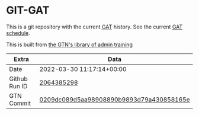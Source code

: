 # GIT-GAT

This is a git repository with the current <abbr title="Galaxy Admin Training">GAT</abbr> history. See the current [GAT schedule](https://gxy.io/gat).

This is built from [the GTN's library of admin training](https://training.galaxyproject.org/training-material/topics/admin/)

Extra | Data
--- | ---
Date | 2022-03-30 11:17:14+00:00
Github Run ID | [2064385298](https://github.com/galaxyproject/training-material/actions/runs/2064385298)
GTN Commit | [0209dc089d5aa98908890b9893d79a430858165e](https://github.com/galaxyproject/training-material/tree/0209dc089d5aa98908890b9893d79a430858165e)
